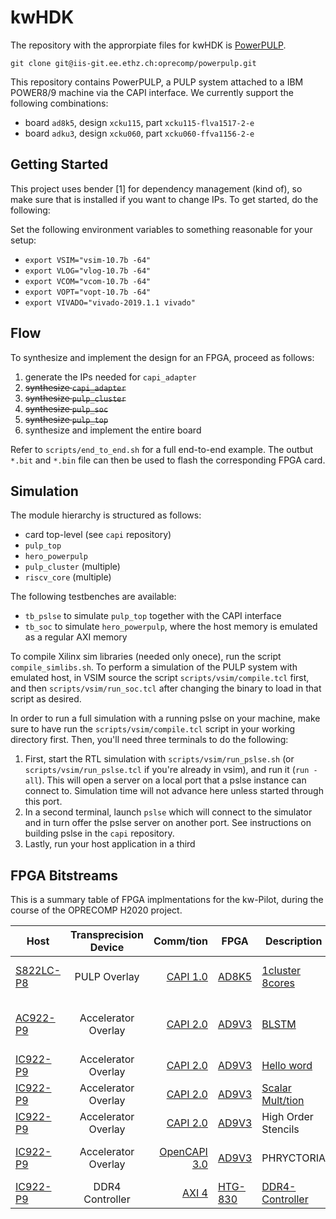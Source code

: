 # kwHDK

The repository with the approrpiate files for kwHDK is [PowerPULP](https://iis-git.ee.ethz.ch/oprecomp/powerpulp).

`git clone git@iis-git.ee.ethz.ch:oprecomp/powerpulp.git`

This repository contains PowerPULP, a PULP system attached to a IBM POWER8/9 machine via the CAPI interface. We currently support the following combinations:

- board `ad8k5`, design `xcku115`, part `xcku115-flva1517-2-e`
- board `adku3`, design `xcku060`, part `xcku060-ffva1156-2-e`

## Getting Started

This project uses bender [1] for dependency management (kind of), so make sure that is installed if you want to change IPs. To get started, do the following:

Set the following environment variables to something reasonable for your setup:

- `export VSIM="vsim-10.7b -64"`
- `export VLOG="vlog-10.7b -64"`
- `export VCOM="vcom-10.7b -64"`
- `export VOPT="vopt-10.7b -64"`
- `export VIVADO="vivado-2019.1.1 vivado"`

## Flow

To synthesize and implement the design for an FPGA, proceed as follows:

1. generate the IPs needed for `capi_adapter`
2. ~~synthesize `capi_adapter`~~
3. ~~synthesize `pulp_cluster`~~
4. ~~synthesize `pulp_soc`~~
5. ~~synthesize `pulp_top`~~
6. synthesize and implement the entire board

Refer to `scripts/end_to_end.sh` for a full end-to-end example. The outbut `*.bit` and `*.bin` file can then be used to flash the corresponding FPGA card.

## Simulation

The module hierarchy is structured as follows:

- card top-level (see `capi` repository)
- `pulp_top`
- `hero_powerpulp`
- `pulp_cluster` (multiple)
- `riscv_core` (multiple)

The following testbenches are available:

- `tb_pslse` to simulate `pulp_top` together with the CAPI interface
- `tb_soc` to simulate `hero_powerpulp`, where the host memory is emulated as a regular AXI memory

To compile Xilinx sim libraries (needed only onece), run the script `compile_simlibs.sh`.
To perform a simulation of the PULP system with emulated host, in VSIM source the script `scripts/vsim/compile.tcl` first, and then `scripts/vsim/run_soc.tcl` after changing the binary to load in that script as desired.

In order to run a full simulation with a running pslse on your machine, make sure to have run the `scripts/vsim/compile.tcl` script in your working directory first.
Then, you'll need three terminals to do the following:

1. First, start the RTL simulation with `scripts/vsim/run_pslse.sh` (or `scripts/vsim/run_pslse.tcl` if you're already in vsim), and run it (`run -all`). This will open a server on a local port that a pslse instance can connect to. Simulation time will not advance here unless started through this port.
2. In a second terminal, launch `pslse` which will connect to the simulator and in turn offer the pslse server on another port. See instructions on building pslse in the `capi` repository.
3. Lastly, run your host application in a third

## FPGA Bitstreams

This is a summary table of FPGA implmentations for the kw-Pilot, during the course of the OPRECOMP H2020 project.

| Host    | Transprecision Device | Comm/tion  | FPGA  | Description     | Bitstream | Publication |
| ------- |:---------------------:| ----------:| ----- | --------------- | --------- | ----------- |
| [S822LC-P8](https://www.redbooks.ibm.com/redpapers/pdfs/redp5283.pdf)  | PULP Overlay | [CAPI 1.0](https://www-304.ibm.com/webapp/set2/sas/f/capi/CAPI_POWER8.pdf)   | [AD8K5](https://www.alpha-data.com/dcp/products.php?product=adm-pcie-8k5) | [1cluster 8cores](https://iis-git.ee.ethz.ch/oprecomp/powerpulp/tree/master/mappings/1clu_8core) | [bit](https://github.com/oprecomp/kwpilot-doc/blob/master/bitstreams/power8-pulp-capi1/powerpulp_ad8k5.bit), [bin](https://github.com/oprecomp/kwpilot-doc/blob/master/bitstreams/power8-pulp-capi1/powerpulp_ad8k5.bin) | [COOL CHIPS 2020](https://ieeexplore.ieee.org/document/9097644) |
| [AC922-P9](https://www.ibm.com/products/power-systems-ac922) | Accelerator Overlay | [CAPI 2.0](https://www-355.ibm.com/systems/power/openpower/tgcmDocumentRepository.xhtml?aliasId=CAPI)   | [AD9V3](https://www.alpha-data.com/dcp/products.php?product=adm-pcie-9v3) | [BLSTM](https://github.com/oprecomp/HLS_BLSTM) | bit, bin | [FPT 2018](https://ieeexplore.ieee.org/document/8742271), [COOL CHIPS 2018](https://ieeexplore.ieee.org/document/8373077) | 
| [IC922-P9](https://www.ibm.com/products/power-system-ic922) | Accelerator Overlay | [CAPI 2.0](https://www-355.ibm.com/systems/power/openpower/tgcmDocumentRepository.xhtml?aliasId=CAPI)   | [AD9V3](https://www.alpha-data.com/dcp/products.php?product=adm-pcie-9v3) | [Hello word](https://github.com/oprecomp/oc-accel-tp/tree/master/actions/hls_helloworld_1024) | bit, bin | N/A | 
| [IC922-P9](https://www.ibm.com/products/power-system-ic922) | Accelerator Overlay | [CAPI 2.0](https://www-355.ibm.com/systems/power/openpower/tgcmDocumentRepository.xhtml?aliasId=CAPI)   | [AD9V3](https://www.alpha-data.com/dcp/products.php?product=adm-pcie-9v3) | [Scalar Mult/tion](https://github.com/oprecomp/oc-accel-tp/tree/master/actions/hls_tp_mult) | bit, bin | [ASAP 2019](https://ieeexplore.ieee.org/document/8825124) |
| [IC922-P9](https://www.ibm.com/products/power-system-ic922) | Accelerator Overlay | [CAPI 2.0](https://www-355.ibm.com/systems/power/openpower/tgcmDocumentRepository.xhtml?aliasId=CAPI)   | [AD9V3](https://www.alpha-data.com/dcp/products.php?product=adm-pcie-9v3) | High Order Stencils | bit, bin | [SAMOS 2019](https://link.springer.com/chapter/10.1007%2F978-3-030-27562-4_29) |
| [IC922-P9](https://www.ibm.com/products/power-system-ic922) | Accelerator Overlay | [OpenCAPI 3.0](https://opencapi.org/) | [AD9V3](https://www.alpha-data.com/dcp/products.php?product=adm-pcie-9v3) | PHRYCTORIA | bit, bin | [RAW-IPDPS 2020](https://ieeexplore.ieee.org/document/9150140) | 
| [IC922-P9](https://www.ibm.com/products/power-system-ic922) | DDR4 Controller | [AXI 4](https://developer.arm.com/documentation/ihi0022/h/) | [HTG-830](http://www.hitechglobal.com/boards/Virtex-UltraScale-FPGA.htm) | [DDR4-Controller](https://github.com/oprecomp/DDR4_controller) | [bit, bin](https://github.com/oprecomp/DDR4_controller/tree/main/bitstreams) | N/A | 
